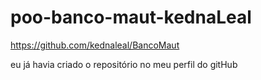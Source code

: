 # poo-banco-maut-kednaLeal

https://github.com/kednaleal/BancoMaut 

eu já havia criado o repositório no meu perfil do gitHub

